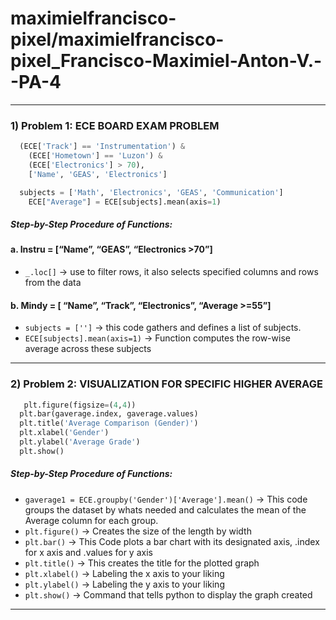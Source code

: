 # maximielfrancisco-pixel/maximielfrancisco-pixel_Francisco-Maximiel-Anton-V.--PA-4

------
### 1)  Problem 1: ECE BOARD EXAM PROBLEM
```python    
  (ECE['Track'] == 'Instrumentation') &
    (ECE['Hometown'] == 'Luzon') &
    (ECE['Electronics'] > 70),
    ['Name', 'GEAS', 'Electronics']

  subjects = ['Math', 'Electronics', 'GEAS', 'Communication']
    ECE["Average"] = ECE[subjects].mean(axis=1)
```
##### Step-by-Step Procedure of Functions:
#### a. Instru = [“Name”, “GEAS”, “Electronics >70”]
- `_.loc[]` → use to filter rows, it also selects specified columns and rows from the data
#### b. Mindy = [ “Name”, “Track”, “Electronics”, “Average >=55”]
- `subjects = ['']` → this code gathers and defines a list of subjects.
- `ECE[subjects].mean(axis=1)` → Function computes the row-wise average across these subjects

------

### 2) Problem 2: VISUALIZATION FOR SPECIFIC HIGHER AVERAGE
```python
   plt.figure(figsize=(4,4))
  plt.bar(gaverage.index, gaverage.values)
  plt.title('Average Comparison (Gender)')
  plt.xlabel('Gender')
  plt.ylabel('Average Grade')
  plt.show()
```
##### Step-by-Step Procedure of Functions: 
- `gaverage1 = ECE.groupby('Gender')['Average'].mean()` → This code groups the dataset by whats needed and calculates the mean of the Average column for each group.
- `plt.figure()` → Creates the size of the length by width
- `plt.bar()` → This Code plots a bar chart with its designated axis, .index for x axis and .values for y axis
- `plt.title()` → This creates the title for the plotted graph
- `plt.xlabel()` → Labeling the x axis to your liking
- `plt.ylabel()` → Labeling the y axis to your liking
- `plt.show()` → Command that tells python to display the graph created
- ------
